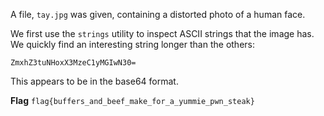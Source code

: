 A file, ```tay.jpg``` was given, containing a distorted photo of a human face.

We first use the ```strings``` utility to inspect ASCII strings that the image has. We quickly find an interesting string longer than the others:

```ZmxhZ3tuNHoxX3MzeC1yMGIwN30=```

This appears to be in the base64 format. 

**Flag**
```flag{buffers_and_beef_make_for_a_yummie_pwn_steak}```
